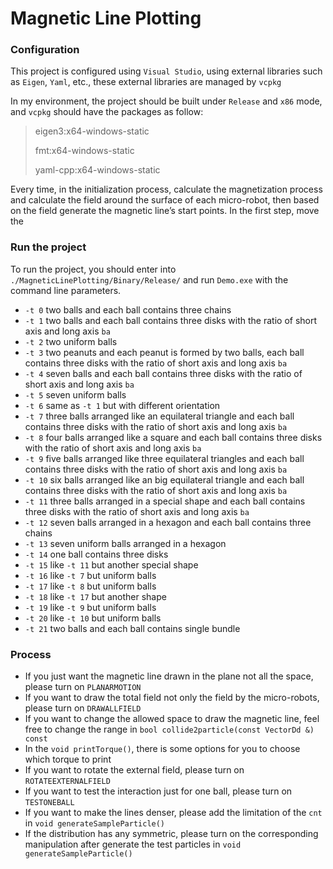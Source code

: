 # Magnetic Line Plotting

### Configuration

This project is configured using `Visual Studio`, using external libraries such as `Eigen`, `Yaml`, etc., these external libraries are managed by `vcpkg`

In my environment, the project should be built under `Release` and `x86` mode, and `vcpkg` should have the packages as follow:

> eigen3:x64-windows-static 
>
> fmt:x64-windows-static
>
> yaml-cpp:x64-windows-static

Every time, in the initialization process, calculate the magnetization process and calculate the field around the surface of each micro-robot, then based on the field generate the magnetic line’s start points. In the first step, move the 

### Run the project

To run the project, you should enter into `./MagneticLinePlotting/Binary/Release/` and run `Demo.exe` with the command line parameters.

- `-t 0` two balls and each ball contains three chains
- `-t 1` two balls and each ball contains three disks with the ratio of short axis and long axis `ba`
- `-t 2` two uniform balls
- `-t 3` two peanuts and each peanut is formed by two balls, each ball contains three disks with the ratio of short axis and long axis `ba`
- `-t 4` seven balls and each ball contains three disks with the ratio of short axis and long axis `ba`
- `-t 5` seven uniform balls
- `-t 6` same as `-t 1` but with different orientation
- `-t 7` three balls arranged like an equilateral triangle and each ball contains three disks with the ratio of short axis and long axis `ba`
- `-t 8` four balls arranged like a square and each ball contains three disks with the ratio of short axis and long axis `ba`
- `-t 9` five balls arranged like three equilateral triangles and each ball contains three disks with the ratio of short axis and long axis `ba`
- `-t 10` six balls arranged like an big equilateral triangle and each ball contains three disks with the ratio of short axis and long axis `ba`
- `-t 11` three balls arranged in a special shape and each ball contains three disks with the ratio of short axis and long axis `ba`
- `-t 12` seven balls arranged in a hexagon and each ball contains three chains
- `-t 13` seven uniform balls arranged in a hexagon
- `-t 14` one ball contains three disks
- `-t 15` like `-t 11` but another special shape
- `-t 16` like `-t 7` but uniform balls
- `-t 17` like `-t 8` but uniform balls
- `-t 18` like `-t 17` but another shape
- `-t 19` like `-t 9` but uniform balls
- `-t 20` like `-t 10` but uniform balls
- `-t 21` two balls and each ball contains single bundle



### Process

- If you just want the magnetic line drawn in the plane not all the space, please turn on `PLANARMOTION`
- If you want to draw the total field not only the field by the micro-robots, please turn on `DRAWALLFIELD`
- If you want to change the allowed space to draw the magnetic line, feel free to change the range in `bool collide2particle(const VectorDd &) const`
- In the `void printTorque()`, there is some options for you to choose which torque to print
- If you want to rotate the external field, please turn on `ROTATEEXTERNALFIELD`
- If you want to test the interaction just for one ball, please turn on `TESTONEBALL`
- If you want to make the lines denser, please add the limitation of the `cnt` in `void generateSampleParticle()`
- If the distribution has any symmetric, please turn on the corresponding manipulation after generate the test particles in `void generateSampleParticle()`
